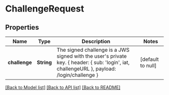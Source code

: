 # ChallengeRequest

## Properties

| Name          | Type       | Description                                                                                                                                              | Notes             |
| ------------- | ---------- | -------------------------------------------------------------------------------------------------------------------------------------------------------- | ----------------- |
| **challenge** | **String** | The signed challenge is a JWS signed with the user&#39;s private key. { header: { sub: &#39;login&#39;, iat, challengeURL }, payload: /login/challenge } | [default to null] |

[[Back to Model list]](../README.md#documentation-for-models) [[Back to API list]](../README.md#documentation-for-api-endpoints) [[Back to README]](../README.md)
